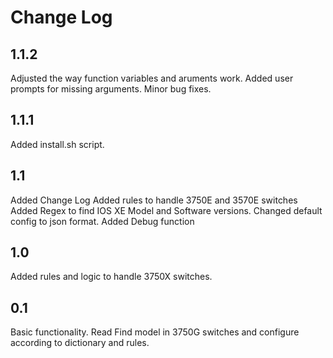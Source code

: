 # Change Log

## 1.1.2
Adjusted the way function variables and aruments work.
Added user prompts for missing arguments.
Minor bug fixes.

## 1.1.1
Added install.sh script.

## 1.1
Added Change Log
Added rules to handle 3750E and 3570E switches
Added Regex to find IOS XE Model and Software versions.
Changed default config to json format.
Added Debug function

## 1.0
Added rules and logic to handle 3750X switches.

## 0.1
Basic functionality. Read Find model in 3750G switches and configure according to dictionary and rules.
